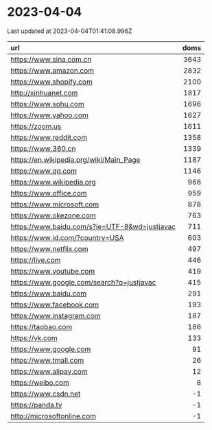 # 2023-04-04

<!-- BEGIN -->
Last updated at 2023-04-04T01:41:08.996Z

url | doms
:- | -:
https://www.sina.com.cn | 3643
https://www.amazon.com | 2832
https://www.shopify.com | 2100
http://xinhuanet.com | 1817
https://www.sohu.com | 1696
https://www.yahoo.com | 1627
https://zoom.us | 1611
https://www.reddit.com | 1358
https://www.360.cn | 1339
https://en.wikipedia.org/wiki/Main_Page | 1187
https://www.qq.com | 1146
https://www.wikipedia.org | 968
https://www.office.com | 959
https://www.microsoft.com | 878
https://www.okezone.com | 763
https://www.baidu.com/s?ie=UTF-8&wd=justjavac | 711
https://www.jd.com/?country=USA | 603
https://www.netflix.com | 497
https://live.com | 446
https://www.youtube.com | 419
https://www.google.com/search?q=justjavac | 415
https://www.baidu.com | 291
https://www.facebook.com | 193
https://www.instagram.com | 187
https://taobao.com | 186
https://vk.com | 133
https://www.google.com | 91
https://www.tmall.com | 26
https://www.alipay.com | 12
https://weibo.com | 8
https://www.csdn.net | -1
https://panda.tv | -1
http://microsoftonline.com | -1
<!-- END -->
